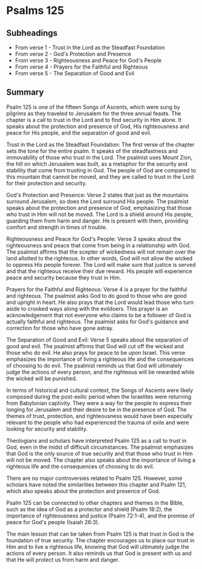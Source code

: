 # Psalms 125

## Subheadings

* From verse 1 - Trust in the Lord as the Steadfast Foundation
* From verse 2 - God's Protection and Presence
* From verse 3 - Righteousness and Peace for God's People
* From verse 4 - Prayers for the Faithful and Righteous
* From verse 5 - The Separation of Good and Evil

## Summary

Psalm 125 is one of the fifteen Songs of Ascents, which were sung by pilgrims as they traveled to Jerusalem for the three annual feasts. The chapter is a call to trust in the Lord and to find security in Him alone. It speaks about the protection and presence of God, His righteousness and peace for His people, and the separation of good and evil.

Trust in the Lord as the Steadfast Foundation:
The first verse of the chapter sets the tone for the entire psalm. It speaks of the steadfastness and immovability of those who trust in the Lord. The psalmist uses Mount Zion, the hill on which Jerusalem was built, as a metaphor for the security and stability that come from trusting in God. The people of God are compared to this mountain that cannot be moved, and they are called to trust in the Lord for their protection and security.

God's Protection and Presence:
Verse 2 states that just as the mountains surround Jerusalem, so does the Lord surround His people. The psalmist speaks about the protection and presence of God, emphasizing that those who trust in Him will not be moved. The Lord is a shield around His people, guarding them from harm and danger. He is present with them, providing comfort and strength in times of trouble.

Righteousness and Peace for God's People:
Verse 3 speaks about the righteousness and peace that come from being in a relationship with God. The psalmist affirms that the scepter of wickedness will not remain over the land allotted to the righteous. In other words, God will not allow the wicked to oppress His people forever. The Lord will make sure that justice is served and that the righteous receive their due reward. His people will experience peace and security because they trust in Him.

Prayers for the Faithful and Righteous:
Verse 4 is a prayer for the faithful and righteous. The psalmist asks God to do good to those who are good and upright in heart. He also prays that the Lord would lead those who turn aside to crooked ways along with the evildoers. This prayer is an acknowledgement that not everyone who claims to be a follower of God is actually faithful and righteous. The psalmist asks for God's guidance and correction for those who have gone astray.

The Separation of Good and Evil:
Verse 5 speaks about the separation of good and evil. The psalmist affirms that God will cut off the wicked and those who do evil. He also prays for peace to be upon Israel. This verse emphasizes the importance of living a righteous life and the consequences of choosing to do evil. The psalmist reminds us that God will ultimately judge the actions of every person, and the righteous will be rewarded while the wicked will be punished.

In terms of historical and cultural context, the Songs of Ascents were likely composed during the post-exilic period when the Israelites were returning from Babylonian captivity. They were a way for the people to express their longing for Jerusalem and their desire to be in the presence of God. The themes of trust, protection, and righteousness would have been especially relevant to the people who had experienced the trauma of exile and were looking for security and stability.

Theologians and scholars have interpreted Psalm 125 as a call to trust in God, even in the midst of difficult circumstances. The psalmist emphasizes that God is the only source of true security and that those who trust in Him will not be moved. The chapter also speaks about the importance of living a righteous life and the consequences of choosing to do evil.

There are no major controversies related to Psalm 125. However, some scholars have noted the similarities between this chapter and Psalm 121, which also speaks about the protection and presence of God.

Psalm 125 can be connected to other chapters and themes in the Bible, such as the idea of God as a protector and shield (Psalm 18:2), the importance of righteousness and justice (Psalm 72:1-4), and the promise of peace for God's people (Isaiah 26:3).

The main lesson that can be taken from Psalm 125 is that trust in God is the foundation of true security. The chapter encourages us to place our trust in Him and to live a righteous life, knowing that God will ultimately judge the actions of every person. It also reminds us that God is present with us and that He will protect us from harm and danger.